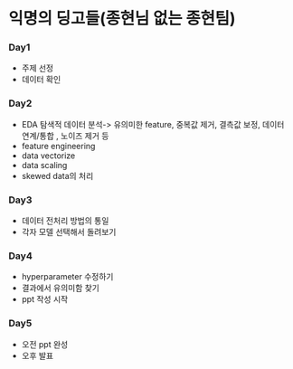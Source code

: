 # 익명의 딩고들(종현님 없는 종현팀)
### Day1
- 주제 선정
- 데이터 확인

### Day2
- EDA 탐색적 데이터 분석-> 유의미한 feature, 중복값 제거, 결측값 보정, 데이터 연계/통합 , 노이즈 제거 등
- feature engineering 
- data vectorize
- data scaling
- skewed data의 처리

### Day3
- 데이터 전처리 방법의 통일
- 각자 모델 선택해서 돌려보기

### Day4 
- hyperparameter 수정하기
- 결과에서 유의미함 찾기
- ppt 작성 시작

### Day5
- 오전 ppt 완성
- 오후 발표
